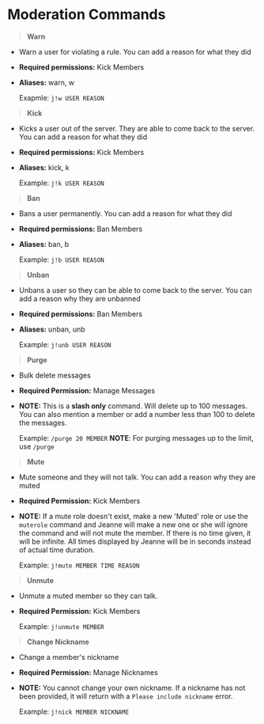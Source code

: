 # Moderation Commands

>**Warn**

* Warn a user for violating a rule. You can add a reason for what they did
* **Required permissions:** Kick Members
* **Aliases:** warn, w

    Exapmle: `j!w USER REASON`

>**Kick**

* Kicks a user out of the server. They are able to come back to the server. You can add a reason for what they did
* **Required permissions:** Kick Members
* **Aliases:** kick, k

    Example: `j!k USER REASON`

>**Ban**

* Bans a user permanently. You can add a reason for what they did
* **Required permissions:** Ban Members
* **Aliases:** ban, b

    Example: `j!b USER REASON`

>**Unban**

* Unbans a user so they can be able to come back to the server. You can add a reason why they are unbanned
* **Required permissions:** Ban Members
* **Aliases:** unban, unb

    Example: `j!unb USER REASON`

>**Purge**

* Bulk delete messages
* **Required Permission:** Manage Messages
* **NOTE:** This is a **slash only** command. Will delete up to 100 messages. You can also mention a member or add a number less than 100 to delete the messages.

    Example: `/purge 20 MEMBER`
    **NOTE**: For purging messages up to the limit, use `/purge`

>**Mute**

* Mute someone and they will not talk. You can add a reason why they are muted
* **Required Permission:** Kick Members
* **NOTE:** If a mute role doesn't exist, make a new 'Muted' role or use the `muterole` command and Jeanne will make a new one or she will ignore the command and will not mute the member. If there is no time given, it will be infinite. All times displayed by Jeanne will be in seconds instead of actual time duration.

    Example: `j!mute MEMBER TIME REASON`

>**Unmute**

* Unmute a muted member so they can talk.
* **Required Permission:** Kick Members

    Example: `j!unmute MEMBER`

>**Change Nickname**

* Change a member's nickname
* **Required Permission:** Manage Nicknames
* **NOTE:** You cannot change your own nickname. If a nickname has not been provided, it will return with a `Please include nickname` error.

    Example: `j!nick MEMBER NICKNAME`
